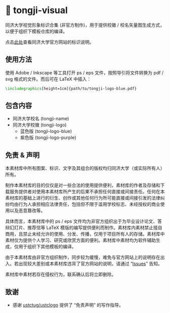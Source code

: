 # :triangular_ruler: tongji-visual

同济大学视觉形象标识合集 (非官方制作)，用于提供校徽 / 校名矢量图生成方式，以便于组织下模板仓库的编译。

点击[此处](https://www.tongji.edu.cn/xxgk1/xxbs1.htm)查看同济大学官方网站的标识说明。

## 使用方法

使用 Adobe / Inkscape 等工具打开 ps / eps 文件，按照导引将文件转换为 pdf / svg 格式的文件。而后可在 LaTeX 中插入：

```latex
\includegraphics[height=1cm]{path/to/tongji-logo-blue.pdf}
```

## 包含内容

* 同济大学校名 (tongji-name)
* 同济大学校徽 (tongji-logo)
  * 蓝色版 (tongji-logo-blue)
  * 紫色版 (tongji-logo-purple)

## 免责 & 声明

本素材库中所有图案、标识、文字及其组合的版权均归同济大学（或实际所有人）所有。

制作本素材库的目的仅仅是对一些合法的使用提供便利，素材库的作者及存储和下载服务提供者对使用本素材库所产生的后果不承担任何直接或间接责任。任何在本素材库的基础上进行的衍生、创作或其他任何行为所可能直接或间接引发的法律纠纷均由行为人承担相应法律责任，包括但不限于滥用学校标志、未经授权的商业使用以及恶意篡改等。

具体而言，本素材库中的 ps / eps 文件均为非官方组织出于为毕业设计论文、答辩幻灯片、推荐信等 LaTeX 模版的编写提供便利而制作。素材库内素材禁止擅自商用，且禁止未经允许的使用、分发、传播，仅用于项目所有人的存储。素材库中素材仅为提供个人学习、研究或欣赏方面的便利。素材库中素材均为软件辅助生成，仅用于组织下其他模板的编译。

由于本素材库由非官方组织制作，同步较为缓慢，难免与官方网站上的说明存在出入。若出现较大差别或本素材库违背了官方网站的说明，请通过 “[Issues](https://github.com/TJ-CSCCG/tongji-visual/issues)” 告知。

素材库中素材若存在侵权行为，联系确认后将立即删除。

## 致谢

* 感谢 [ustctug/ustclogo](https://github.com/ustctug/ustclogo) 提供了 “免责声明” 的写作指导。
